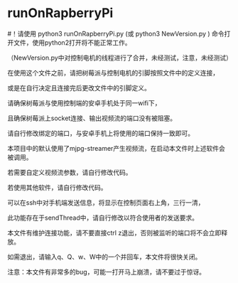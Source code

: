 # runOnRapberryPi
#！请使用 python3 runOnRapberryPi.py (或 python3 NewVersion.py ) 命令打开文件，使用python2打开将不能正常工作。

（NewVersion.py中对控制电机的线程进行了合并，未经测试，注意，未经测试）

在使用这个文件之前，请把树莓派与控制电机的引脚按照文件中的定义连接，

或是在自行决定且连接完后更改文件中的引脚定义。

请确保树莓派与使用控制端的安卓手机处于同一wifi下，

且确保树莓派上socket连接、输出视频流的端口没有被阻塞。

请自行修改绑定的端口，与安卓手机上将使用的端口保持一致即可。

本项目中的默认使用了mjpg-streamer产生视频流，在启动本文件时上述软件会被调用。

若需要自定义视频流参数，请自行修改代码。

若使用其他软件，请自行修改代码。

可以在ssh中对手机端发送信息，将显示在控制页面右上角，三行一清，

此功能存在于sendThread中，请自行修改以符合使用者的发送要求。

本文件有维护连接功能，请不要直接ctrl z退出，否则被监听的端口将不会立即释放。

如需退出，请输入q、Q、w、W中的一个并回车，本文件将很快关闭。

注意：本文件有非常多的bug，可能一打开马上崩溃，请不要过于惊讶。
